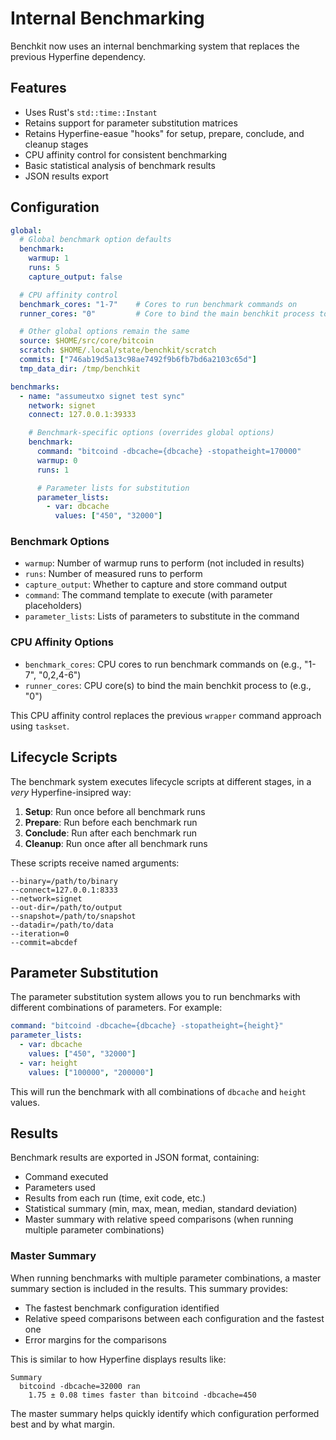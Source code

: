 # Internal Benchmarking

Benchkit now uses an internal benchmarking system that replaces the previous Hyperfine dependency.

## Features

- Uses Rust's `std::time::Instant`
- Retains support for parameter substitution matrices
- Retains Hyperfine-easue "hooks" for setup, prepare, conclude, and cleanup stages
- CPU affinity control for consistent benchmarking
- Basic statistical analysis of benchmark results
- JSON results export

## Configuration

```yaml
global:
  # Global benchmark option defaults
  benchmark:
    warmup: 1
    runs: 5
    capture_output: false

  # CPU affinity control
  benchmark_cores: "1-7"    # Cores to run benchmark commands on
  runner_cores: "0"         # Core to bind the main benchkit process to

  # Other global options remain the same
  source: $HOME/src/core/bitcoin
  scratch: $HOME/.local/state/benchkit/scratch
  commits: ["746ab19d5a13c98ae7492f9b6fb7bd6a2103c65d"]
  tmp_data_dir: /tmp/benchkit

benchmarks:
  - name: "assumeutxo signet test sync"
    network: signet
    connect: 127.0.0.1:39333

    # Benchmark-specific options (overrides global options)
    benchmark:
      command: "bitcoind -dbcache={dbcache} -stopatheight=170000"
      warmup: 0
      runs: 1

      # Parameter lists for substitution
      parameter_lists:
        - var: dbcache
          values: ["450", "32000"]
```

### Benchmark Options

- `warmup`: Number of warmup runs to perform (not included in results)
- `runs`: Number of measured runs to perform
- `capture_output`: Whether to capture and store command output
- `command`: The command template to execute (with parameter placeholders)
- `parameter_lists`: Lists of parameters to substitute in the command

### CPU Affinity Options

- `benchmark_cores`: CPU cores to run benchmark commands on (e.g., "1-7", "0,2,4-6")
- `runner_cores`: CPU core(s) to bind the main benchkit process to (e.g., "0")

This CPU affinity control replaces the previous `wrapper` command approach using `taskset`.

## Lifecycle Scripts

The benchmark system executes lifecycle scripts at different stages, in a *very* Hyperfine-insipred way:

1. **Setup**: Run once before all benchmark runs
1. **Prepare**: Run before each benchmark run
1. **Conclude**: Run after each benchmark run
1. **Cleanup**: Run once after all benchmark runs

These scripts receive named arguments:

```
--binary=/path/to/binary
--connect=127.0.0.1:8333
--network=signet
--out-dir=/path/to/output
--snapshot=/path/to/snapshot
--datadir=/path/to/data
--iteration=0
--commit=abcdef
```

## Parameter Substitution

The parameter substitution system allows you to run benchmarks with different combinations of parameters. For example:

```yaml
command: "bitcoind -dbcache={dbcache} -stopatheight={height}"
parameter_lists:
  - var: dbcache
    values: ["450", "32000"]
  - var: height
    values: ["100000", "200000"]
```

This will run the benchmark with all combinations of `dbcache` and `height` values.

## Results

Benchmark results are exported in JSON format, containing:

- Command executed
- Parameters used
- Results from each run (time, exit code, etc.)
- Statistical summary (min, max, mean, median, standard deviation)
- Master summary with relative speed comparisons (when running multiple parameter combinations)

### Master Summary

When running benchmarks with multiple parameter combinations, a master summary section is included in the results. This summary provides:

- The fastest benchmark configuration identified
- Relative speed comparisons between each configuration and the fastest one
- Error margins for the comparisons

This is similar to how Hyperfine displays results like:

```
Summary
  bitcoind -dbcache=32000 ran
    1.75 ± 0.08 times faster than bitcoind -dbcache=450
```

The master summary helps quickly identify which configuration performed best and by what margin.
